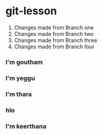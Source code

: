 # git-lesson

1. Changes made from Branch one
2. Changes made from Branch two
3. Changes made from Branch three
4. Changes made from Branch four
### I'm goutham
### I'm yeggu
### I'm thara
### hlo
### I'm keerthana
